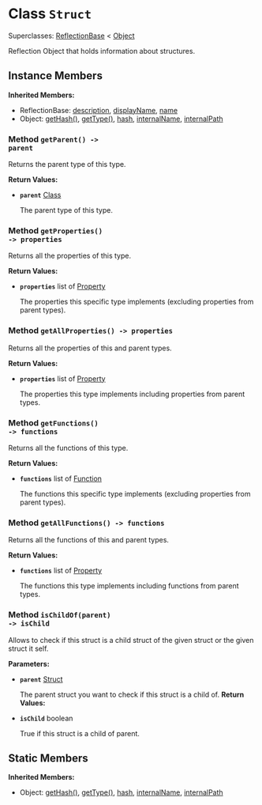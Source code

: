 # Class <code>Struct</code>

Superclasses: <a href="ReflectionBase.md">ReflectionBase</a> < <a href="Object.md">Object</a>

Reflection Object that holds information about structures.
## Instance Members
<b>Inherited Members:</b>
- ReflectionBase: <a href="ReflectionBase.md#description">description</a>, <a href="ReflectionBase.md#displayName">displayName</a>, <a href="ReflectionBase.md#name">name</a>
- Object: <a href="Object.md#getHash">getHash()</a>, <a href="Object.md#getType">getType()</a>, <a href="Object.md#hash">hash</a>, <a href="Object.md#internalName">internalName</a>, <a href="Object.md#internalPath">internalPath</a>
### Method <code>getParent() -> parent</code>
Returns the parent type of this type.

<b>Return Values:</b>

- <code><b>parent</b></code> <a href="Class.md">Class</a>

  The parent type of this type.
### Method <code>getProperties() -> properties</code>
Returns all the properties of this type.

<b>Return Values:</b>

- <code><b>properties</b></code> list of <a href="Property.md">Property</a>

  The properties this specific type implements (excluding properties from parent types).
### Method <code>getAllProperties() -> properties</code>
Returns all the properties of this and parent types.

<b>Return Values:</b>

- <code><b>properties</b></code> list of <a href="Property.md">Property</a>

  The properties this type implements including properties from parent types.
### Method <code>getFunctions() -> functions</code>
Returns all the functions of this type.

<b>Return Values:</b>

- <code><b>functions</b></code> list of <a href="Function.md">Function</a>

  The functions this specific type implements (excluding properties from parent types).
### Method <code>getAllFunctions() -> functions</code>
Returns all the functions of this and parent types.

<b>Return Values:</b>

- <code><b>functions</b></code> list of <a href="Property.md">Property</a>

  The functions this type implements including functions from parent types.
### Method <code>isChildOf(parent) -> isChild</code>
Allows to check if this struct is a child struct of the given struct or the given struct it self.

<b>Parameters:</b>

- <code><b>parent</b></code> <a href="Struct.md">Struct</a>

  The parent struct you want to check if this struct is a child of.
<b>Return Values:</b>

- <code><b>isChild</b></code> boolean

  True if this struct is a child of parent.
## Static Members
<b>Inherited Members:</b>
- Object: <a href="Object.md#getHash">getHash()</a>, <a href="Object.md#getType">getType()</a>, <a href="Object.md#hash">hash</a>, <a href="Object.md#internalName">internalName</a>, <a href="Object.md#internalPath">internalPath</a>